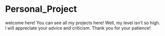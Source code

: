 # Personal_Project
welcome here!
You can see all my projects here!
Well, my level isn't so high.
l will appreciate your advice and criticism.
Thank you for your patience!
